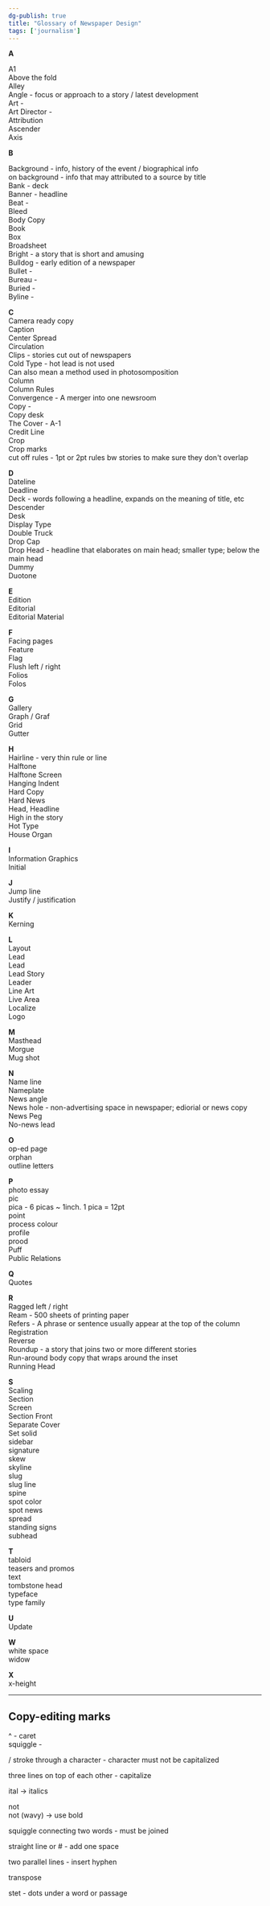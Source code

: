 ```yaml
---  
dg-publish: true  
title: "Glossary of Newspaper Design"  
tags: ['journalism']  
---  
```

  
**A**  
  
A1  
Above the fold  
Alley  
Angle - focus or approach to a story / latest development  
Art -   
Art Director -  
Attribution  
Ascender  
Axis  
  
**B**  
  
Background - info, history of the event / biographical info   
	on background - info that may attributed to a source by title   
Bank - deck  
Banner - headline  
Beat -   
Bleed  
Body Copy  
Book  
Box  
Broadsheet  
Bright - a story that is short and amusing  
Bulldog - early edition of a newspaper  
Bullet -   
Bureau -  
Buried -   
Byline -   
  
**C**  
Camera ready copy  
Caption  
Center Spread  
Circulation  
Clips - stories cut out of newspapers  
Cold Type - hot lead is not used  
	Can also mean a method used in photosomposition  
Column  
Column Rules  
Convergence - A merger into one newsroom   
Copy -   
Copy desk  
The Cover - A-1  
Credit Line  
Crop  
Crop marks  
cut off rules - 1pt or 2pt rules bw stories to make sure they don't overlap  
  
**D**  
Dateline  
Deadline  
Deck - words following a headline, expands on the meaning of title, etc  
Descender  
Desk  
Display Type  
Double Truck  
Drop Cap  
Drop Head - headline that elaborates on main head; smaller type; below the main  head  
Dummy  
Duotone   
  
**E**  
Edition  
Editorial  
Editorial Material  
  
**F**  
Facing pages  
Feature  
Flag  
Flush left / right   
Folios  
Folos  
  
**G**  
Gallery  
Graph / Graf  
Grid  
Gutter  
  
**H**  
Hairline - very thin rule or line  
Halftone  
Halftone Screen  
Hanging Indent  
Hard Copy  
Hard News  
Head, Headline  
High in the story  
Hot Type  
House Organ  
  
**I**  
Information Graphics  
Initial   
  
**J**  
Jump line  
Justify / justification   
  
**K**  
Kerning   
  
**L**  
Layout   
Lead  
Lead  
Lead Story  
Leader  
Line Art  
Live Area  
Localize  
Logo  
  
**M**  
Masthead  
Morgue  
Mug shot  
  
**N**  
Name line  
Nameplate  
News angle  
News hole - non-advertising space in newspaper; ediorial or news copy  
News Peg  
No-news lead   
  
**O**  
op-ed page  
orphan  
outline letters  
  
**P**  
photo essay  
pic  
pica - 6 picas ~ 1inch. 1 pica = 12pt  
point   
process colour  
profile  
prood  
Puff  
Public Relations  
  
**Q**  
Quotes  
  
**R**  
Ragged left / right  
Ream - 500 sheets of printing paper  
Refers - A phrase or sentence usually appear at the top of the column   
Registration  
Reverse  
Roundup - a story that joins two or more different stories  
Run-around body copy that wraps around the inset  
Running Head  
  
**S**  
Scaling  
Section  
Screen  
Section Front   
Separate Cover  
Set solid  
sidebar  
signature  
skew  
skyline  
slug  
slug line  
spine  
spot color  
spot news  
spread  
standing signs  
subhead  
  
**T**  
tabloid  
teasers and promos  
text  
tombstone head  
typeface  
type family  
  
**U**  
Update  
  
**W**  
white space  
widow  
  
**X**  
x-height  
  
---  
  
## Copy-editing marks  
  
^ - caret  
squiggle -   
  
/ stroke through a character - character must not be capitalized  
  
three lines on top of each other - capitalize  
  
ital -> italics  
  
not   
not (wavy) -> use bold  
  
squiggle connecting two words - must be joined  
  
straight line or # - add one space  
  
two parallel lines - insert hyphen  
  
transpose   
  
stet - dots under a word or passage 
